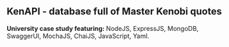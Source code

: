 ## KenAPI - database full of Master Kenobi quotes

**University case study featuring:** NodeJS, ExpressJS, MongoDB, SwaggerUI, MochaJS, ChaiJS, JavaScript, Yaml.

